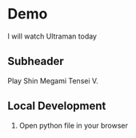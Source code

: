 # Demo

I will watch Ultraman today

## Subheader

Play Shin Megami Tensei V.

## Local Development

1. Open python file in your browser